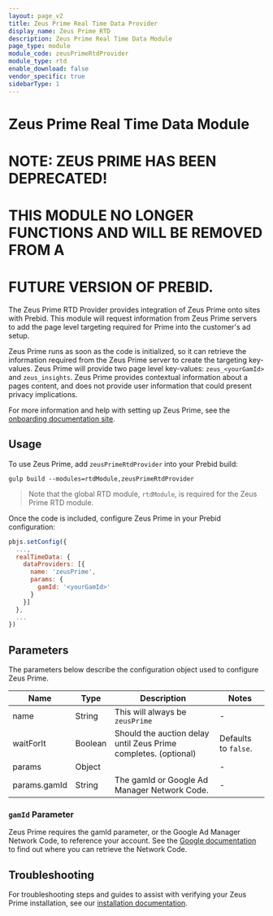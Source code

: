 ```yaml
---
layout: page_v2
title: Zeus Prime Real Time Data Provider
display_name: Zeus Prime RTD
description: Zeus Prime Real Time Data Module
page_type: module
module_code: zeusPrimeRtdProvider
module_type: rtd
enable_download: false
vendor_specific: true
sidebarType: 1
---
```


# Zeus Prime Real Time Data Module

# NOTE: ZEUS PRIME HAS BEEN DEPRECATED!
# THIS MODULE NO LONGER FUNCTIONS AND WILL BE REMOVED FROM A
# FUTURE VERSION OF PREBID.

The Zeus Prime RTD Provider provides integration of Zeus Prime onto sites with Prebid. This module will request information from Zeus Prime servers to add the page level targeting required for Prime into the customer's ad setup.

Zeus Prime runs as soon as the code is initialized, so it can retrieve the information required from the Zeus Prime server to create the targeting key-values. Zeus Prime will provide two page level key-values: `zeus_<yourGamId>` and `zeus_insights`. Zeus Prime provides contextual information about a pages content, and does not provide user information that could present privacy implications.

For more information and help with setting up Zeus Prime, see the [onboarding documentation site](https://onboarding.zeustechnology.com).

## Usage

To use Zeus Prime, add `zeusPrimeRtdProvider` into your Prebid build:

```
gulp build --modules=rtdModule,zeusPrimeRtdProvider
```

> Note that the global RTD module, `rtdModule`, is required for the Zeus Prime RTD module.

Once the code is included, configure Zeus Prime in your Prebid configuration:

```javascript
pbjs.setConfig({
  ...,
  realTimeData: {
    dataProviders: [{
      name: 'zeusPrime',
      params: {
        gamId: '<yourGamId>'
      }
    }]
  },
  ...
})
```

## Parameters

The parameters below describe the configuration object used to configure Zeus Prime.

| Name         | Type    | Description                                                             | Notes   |
| ------------ | ------- | ----------------------------------------------------------------------- | --------- |
| name         | String  | This will always be `zeusPrime`                                         | -         |
| waitForIt    | Boolean | Should the auction delay until Zeus Prime completes. (optional) | Defaults to `false`. |
| params       | Object  |                                                                         | -         |
| params.gamId | String  | The gamId or Google Ad Manager Network Code.                            | -         |

### `gamId` Parameter

Zeus Prime requires the gamId parameter, or the Google Ad Manager Network Code, to reference your account. See the [Google documentation](https://support.google.com/admanager/answer/7674889?hl=en) to find out where you can retrieve the Network Code.

## Troubleshooting

For troubleshooting steps and guides to assist with verifying your Zeus Prime installation, see our [installation documentation](https://onboarding.zeustechnology.com/docs/installation).
